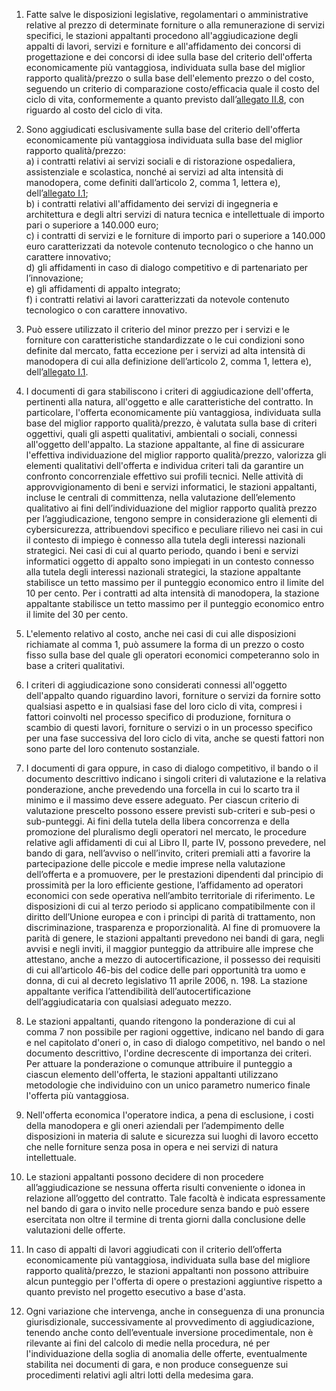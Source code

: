 1. Fatte salve le disposizioni legislative, regolamentari o amministrative relative al prezzo di determinate forniture o alla remunerazione di servizi specifici, le stazioni appaltanti procedono all'aggiudicazione degli appalti di lavori, servizi e forniture e all'affidamento dei concorsi di progettazione e dei concorsi di idee sulla base del criterio dell'offerta economicamente più vantaggiosa, individuata sulla base del miglior rapporto qualità/prezzo o sulla base dell'elemento prezzo o del costo, seguendo un criterio di comparazione costo/efficacia quale il costo del ciclo di vita, conformemente a quanto previsto dall’[allegato II.8](/section/attachment-2-8/1), con riguardo al costo del ciclo di vita.

2. Sono aggiudicati esclusivamente sulla base del criterio dell'offerta economicamente più vantaggiosa individuata sulla base del miglior rapporto qualità/prezzo: <br>a) i contratti relativi ai servizi sociali e di ristorazione ospedaliera, assistenziale e scolastica, nonché ai servizi ad alta intensità di manodopera, come definiti dall’articolo 2, comma 1, lettera e), dell’[allegato I.1](/section/attachment-1-1/2); <br>b) i contratti relativi all'affidamento dei servizi di ingegneria e architettura e degli altri servizi di natura tecnica e intellettuale di importo pari o superiore a 140.000 euro; <br>c) i contratti di servizi e le forniture di importo pari o superiore a 140.000 euro caratterizzati da notevole contenuto tecnologico o che hanno un carattere innovativo; <br>d) gli affidamenti in caso di dialogo competitivo e di partenariato per l’innovazione; <br>e) gli affidamenti di appalto integrato; <br>f) i contratti relativi ai lavori caratterizzati da notevole contenuto tecnologico o con carattere innovativo.

3. Può essere utilizzato il criterio del minor prezzo per i servizi e le forniture con caratteristiche standardizzate o le cui condizioni sono definite dal mercato, fatta eccezione per i servizi ad alta intensità di manodopera di cui alla definizione dell’articolo 2, comma 1, lettera e), dell’[allegato I.1](/section/attachment-1-1/2).

4. I documenti di gara stabiliscono i criteri di aggiudicazione dell'offerta, pertinenti alla natura, all'oggetto e alle caratteristiche del contratto. In particolare, l'offerta economicamente più vantaggiosa, individuata sulla base del miglior rapporto qualità/prezzo, è valutata sulla base di criteri oggettivi, quali gli aspetti qualitativi, ambientali o sociali, connessi all'oggetto dell'appalto. La stazione appaltante, al fine di assicurare l'effettiva individuazione del miglior rapporto qualità/prezzo, valorizza gli elementi qualitativi dell'offerta e individua criteri tali da garantire un confronto concorrenziale effettivo sui profili tecnici. Nelle attività di approvvigionamento di beni e servizi informatici, le stazioni appaltanti, incluse le centrali di committenza, nella valutazione dell’elemento qualitativo ai fini dell’individuazione del miglior rapporto qualità prezzo per l’aggiudicazione, tengono sempre in considerazione gli elementi di cybersicurezza, attribuendovi specifico e peculiare rilievo nei casi in cui il contesto di impiego è connesso alla tutela degli interessi nazionali strategici. Nei casi di cui al quarto periodo, quando i beni e servizi informatici oggetto di appalto sono impiegati in un contesto connesso alla tutela degli interessi nazionali strategici, la stazione appaltante stabilisce un tetto massimo per il punteggio economico entro il limite del 10 per cento. Per i contratti ad alta intensità di manodopera, la stazione appaltante stabilisce un tetto massimo per il punteggio economico entro il limite del 30 per cento. 

5. L'elemento relativo al costo, anche nei casi di cui alle disposizioni richiamate al comma 1, può assumere la forma di un prezzo o costo fisso sulla base del quale gli operatori economici competeranno solo in base a criteri qualitativi.

6. I criteri di aggiudicazione sono considerati connessi all'oggetto dell'appalto quando riguardino lavori, forniture o servizi da fornire sotto qualsiasi aspetto e in qualsiasi fase del loro ciclo di vita, compresi i fattori coinvolti nel processo specifico di produzione, fornitura o scambio di questi lavori, forniture o servizi o in un processo specifico per una fase successiva del loro ciclo di vita, anche se questi fattori non sono parte del loro contenuto sostanziale.

7. I documenti di gara oppure, in caso di dialogo competitivo, il bando o il documento descrittivo indicano i singoli criteri di valutazione e la relativa ponderazione, anche prevedendo una forcella in cui lo scarto tra il minimo e il massimo deve essere adeguato. Per ciascun criterio di valutazione prescelto possono essere previsti sub-criteri e sub-pesi o sub-punteggi. Ai fini della tutela della libera concorrenza e della promozione del pluralismo degli operatori nel mercato, le procedure relative agli affidamenti di cui al Libro II, parte IV, possono prevedere, nel bando di gara, nell’avviso o nell’invito, criteri premiali atti a favorire la partecipazione delle piccole e medie imprese nella valutazione dell’offerta e a promuovere, per le prestazioni dipendenti dal principio di prossimità per la loro efficiente gestione, l’affidamento ad operatori economici con sede operativa nell’ambito territoriale di riferimento. Le disposizioni di cui al terzo periodo si applicano compatibilmente con il diritto dell’Unione europea e con i princìpi di parità di trattamento, non discriminazione, trasparenza e proporzionalità. Al fine di promuovere la parità di genere, le stazioni appaltanti prevedono nei bandi di gara, negli avvisi e negli inviti, il maggior punteggio da attribuire alle imprese che attestano, anche a mezzo di autocertificazione, il possesso dei requisiti di cui all’articolo 46-bis del codice delle pari opportunità tra uomo e donna, di cui al decreto legislativo 11 aprile 2006, n. 198. La stazione appaltante verifica l’attendibilità dell’autocertificazione dell’aggiudicataria con qualsiasi adeguato mezzo.

8. Le stazioni appaltanti, quando ritengono la ponderazione di cui al comma 7 non possibile per ragioni oggettive, indicano nel bando di gara e nel capitolato d'oneri o, in caso di dialogo competitivo, nel bando o nel documento descrittivo, l'ordine decrescente di importanza dei criteri. Per attuare la ponderazione o comunque attribuire il punteggio a ciascun elemento dell'offerta, le stazioni appaltanti utilizzano metodologie che individuino con un unico parametro numerico finale l'offerta più vantaggiosa.

9. Nell'offerta economica l'operatore indica, a pena di esclusione, i costi della manodopera e gli oneri aziendali per l’adempimento delle disposizioni in materia di salute e sicurezza sui luoghi di lavoro eccetto che nelle forniture senza posa in opera e nei servizi di natura intellettuale. 

10. Le stazioni appaltanti possono decidere di non procedere all’aggiudicazione se nessuna offerta risulti conveniente o idonea in relazione all’oggetto del contratto. Tale facoltà è indicata espressamente nel bando di gara o invito nelle procedure senza bando e può essere esercitata non oltre il termine di trenta giorni dalla conclusione delle valutazioni delle offerte.

11. In caso di appalti di lavori aggiudicati con il criterio dell’offerta economicamente più vantaggiosa, individuata sulla base del migliore rapporto qualità/prezzo, le stazioni appaltanti non possono attribuire alcun punteggio per l'offerta di opere o prestazioni aggiuntive rispetto a quanto previsto nel progetto esecutivo a base d'asta. 

12. Ogni variazione che intervenga, anche in conseguenza di una pronuncia giurisdizionale, successivamente al provvedimento di aggiudicazione, tenendo anche conto dell’eventuale inversione procedimentale, non è rilevante ai fini del calcolo di medie nella procedura, né per l'individuazione della soglia di anomalia delle offerte, eventualmente stabilita nei documenti di gara, e non produce conseguenze sui procedimenti relativi agli altri lotti della medesima gara.
